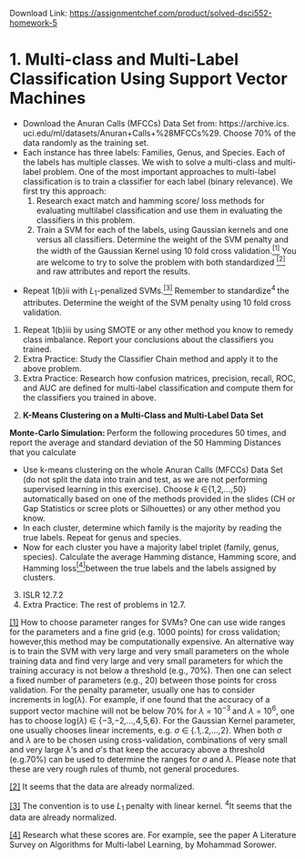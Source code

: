Download Link: https://assignmentchef.com/product/solved-dsci552-homework-5
<br>
<h1>1.    Multi-class and Multi-Label Classification Using Support Vector Machines</h1>

<ul>

 <li>Download the Anuran Calls (MFCCs) Data Set from: https://archive.ics. uci.edu/ml/datasets/Anuran+Calls+%28MFCCs%29. Choose 70% of the data randomly as the training set.</li>

 <li>Each instance has three labels: Families, Genus, and Species. Each of the labels has multiple classes. We wish to solve a multi-class and multi-label problem. One of the most important approaches to multi-label classification is to train a classifier for each label (binary relevance). We first try this approach:

  <ol>

   <li>Research exact match and hamming score/ loss methods for evaluating multilabel classification and use them in evaluating the classifiers in this problem.</li>

   <li>Train a SVM for each of the labels, using Gaussian kernels and one versus all classifiers. Determine the weight of the SVM penalty and the width of the Gaussian Kernel using 10 fold cross validation.<a href="#_ftn1" name="_ftnref1"><sup>[1]</sup></a> You are welcome to try to solve the problem with both standardized <a href="#_ftn2" name="_ftnref2"><sup>[2]</sup></a> and raw attributes and report the results.</li>

  </ol></li>

</ul>

<ul>

 <li>Repeat 1(b)ii with <em>L</em><sub>1</sub>-penalized SVMs.<a href="#_ftn3" name="_ftnref3"><sup>[3]</sup></a> Remember to standardize<sup>4 </sup>the attributes. Determine the weight of the SVM penalty using 10 fold cross validation.</li>

</ul>

<ol>

 <li>Repeat 1(b)iii by using SMOTE or any other method you know to remedy class imbalance. Report your conclusions about the classifiers you trained.</li>

 <li>Extra Practice: Study the Classifier Chain method and apply it to the above problem.</li>

 <li>Extra Practice: Research how confusion matrices, precision, recall, ROC, and AUC are defined for multi-label classification and compute them for the classifiers you trained in above.</li>

</ol>

<ol start="2">

 <li><strong>K-Means Clustering on a Multi-Class and Multi-Label Data Set</strong></li>

</ol>

<strong>Monte-Carlo Simulation: </strong>Perform the following procedures 50 times, and report the average and standard deviation of the 50 Hamming Distances that you calculate

<ul>

 <li>Use k-means clustering on the whole Anuran Calls (MFCCs) Data Set (do not split the data into train and test, as we are not performing supervised learning in this exercise). Choose <em>k </em>∈{1<em>,</em>2<em>,…,</em>50} automatically based on one of the methods provided in the slides (CH or Gap Statistics or scree plots or Silhouettes) or any other method you know.</li>

 <li>In each cluster, determine which family is the majority by reading the true labels. Repeat for genus and species.</li>

 <li>Now for each cluster you have a majority label triplet (family, genus, species). Calculate the average Hamming distance, Hamming score, and Hamming loss<a href="#_ftn4" name="_ftnref4"><sup>[4]</sup></a>between the true labels and the labels assigned by clusters.</li>

</ul>

<ol start="3">

 <li>ISLR 12.7.2</li>

 <li>Extra Practice: The rest of problems in 12.7.</li>

</ol>

<a href="#_ftnref1" name="_ftn1">[1]</a> How to choose parameter ranges for SVMs? One can use wide ranges for the parameters and a fine grid (e.g. 1000 points) for cross validation; however,this method may be computationally expensive. An alternative way is to train the SVM with very large and very small parameters on the whole training data and find very large and very small parameters for which the training accuracy is not below a threshold (e.g., 70%). Then one can select a fixed number of parameters (e.g., 20) between those points for cross validation. For the penalty parameter, usually one has to consider increments in log(<em>λ</em>). For example, if one found that the accuracy of a support vector machine will not be below 70% for <em>λ </em>= 10<sup>−3 </sup>and <em>λ </em>= 10<sup>6</sup>, one has to choose log(<em>λ</em>) ∈ {−3<em>,</em>−2<em>,…,</em>4<em>,</em>5<em>,</em>6}. For the Gaussian Kernel parameter, one usually chooses linear increments, e.g. <em>σ </em>∈ {<em>.</em>1<em>,.</em>2<em>,…,</em>2}. When both <em>σ </em>and <em>λ </em>are to be chosen using cross-validation, combinations of very small and very large <em>λ</em>’s and <em>σ</em>’s that keep the accuracy above a threshold (e.g.70%) can be used to determine the ranges for <em>σ </em>and <em>λ</em>. Please note that these are very rough rules of thumb, not general procedures.

<a href="#_ftnref2" name="_ftn2">[2]</a> It seems that the data are already normalized.

<a href="#_ftnref3" name="_ftn3">[3]</a> The convention is to use <em>L</em><sub>1 </sub>penalty with linear kernel. <sup>4</sup>It seems that the data are already normalized.

<a href="#_ftnref4" name="_ftn4">[4]</a> Research what these scores are. For example, see the paper A Literature Survey on Algorithms for Multi-label Learning, by Mohammad Sorower.